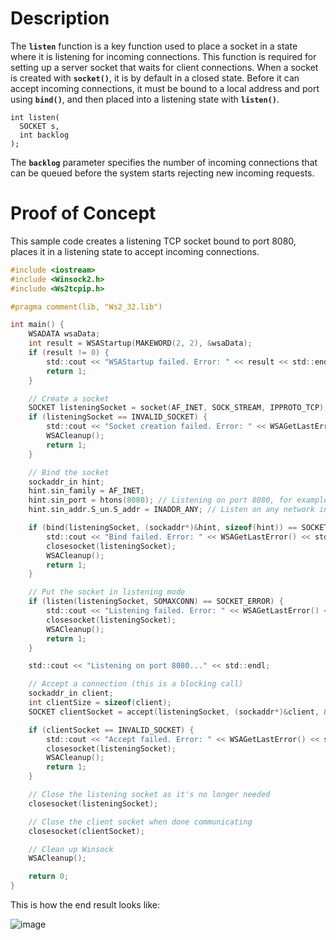 # Description

The **`listen`** function is a key function used to place a socket in a state where it is listening for incoming connections. This function is required for setting up a server socket that waits for client connections. 
When a socket is created with **`socket()`**, it is by default in a closed state. Before it can accept incoming connections, it must be bound to a local address and port using **`bind()`**, and then placed into a listening state with **`listen()`**.

```
int listen(
  SOCKET s,
  int backlog
);
```

The **`backlog`** parameter specifies the number of incoming connections that can be queued before the system starts rejecting new incoming requests.

# Proof of Concept

This sample code creates a listening TCP socket bound to port 8080, places it in a listening state to accept incoming connections.

```c
#include <iostream>
#include <Winsock2.h>
#include <Ws2tcpip.h>

#pragma comment(lib, "Ws2_32.lib")

int main() {
    WSADATA wsaData;
    int result = WSAStartup(MAKEWORD(2, 2), &wsaData);
    if (result != 0) {
        std::cout << "WSAStartup failed. Error: " << result << std::endl;
        return 1;
    }

    // Create a socket
    SOCKET listeningSocket = socket(AF_INET, SOCK_STREAM, IPPROTO_TCP);
    if (listeningSocket == INVALID_SOCKET) {
        std::cout << "Socket creation failed. Error: " << WSAGetLastError() << std::endl;
        WSACleanup();
        return 1;
    }

    // Bind the socket
    sockaddr_in hint;
    hint.sin_family = AF_INET;
    hint.sin_port = htons(8080); // Listening on port 8080, for example
    hint.sin_addr.S_un.S_addr = INADDR_ANY; // Listen on any network interface

    if (bind(listeningSocket, (sockaddr*)&hint, sizeof(hint)) == SOCKET_ERROR) {
        std::cout << "Bind failed. Error: " << WSAGetLastError() << std::endl;
        closesocket(listeningSocket);
        WSACleanup();
        return 1;
    }

    // Put the socket in listening mode
    if (listen(listeningSocket, SOMAXCONN) == SOCKET_ERROR) {
        std::cout << "Listening failed. Error: " << WSAGetLastError() << std::endl;
        closesocket(listeningSocket);
        WSACleanup();
        return 1;
    }

    std::cout << "Listening on port 8080..." << std::endl;

    // Accept a connection (this is a blocking call)
    sockaddr_in client;
    int clientSize = sizeof(client);
    SOCKET clientSocket = accept(listeningSocket, (sockaddr*)&client, &clientSize);

    if (clientSocket == INVALID_SOCKET) {
        std::cout << "Accept failed. Error: " << WSAGetLastError() << std::endl;
        closesocket(listeningSocket);
        WSACleanup();
        return 1;
    }

    // Close the listening socket as it's no longer needed
    closesocket(listeningSocket);

    // Close the client socket when done communicating
    closesocket(clientSocket);

    // Clean up Winsock
    WSACleanup();

    return 0;
}
```

This is how the end result looks like:

![image](https://github.com/DebugPrivilege/WindowsAP1/assets/63166600/a9510f27-8648-4268-82b4-5fbd738c6cbb)

